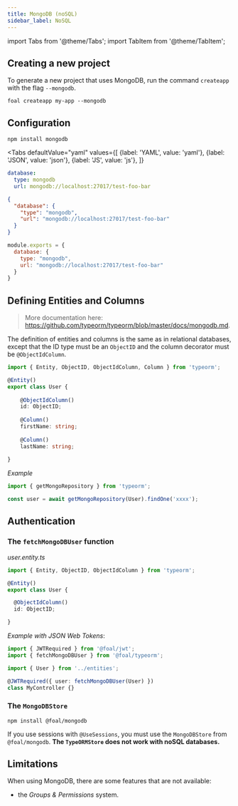 ```yaml
---
title: MongoDB (noSQL)
sidebar_label: NoSQL
---
```


import Tabs from '@theme/Tabs';
import TabItem from '@theme/TabItem';


## Creating a new project

To generate a new project that uses MongoDB, run the command `createapp` with the flag `--mongodb`.

```
foal createapp my-app --mongodb
```

## Configuration

```
npm install mongodb
```

<Tabs
  defaultValue="yaml"
  values={[
    {label: 'YAML', value: 'yaml'},
    {label: 'JSON', value: 'json'},
    {label: 'JS', value: 'js'},
  ]}
>
<TabItem value="yaml">

```yaml
database:
  type: mongodb
  url: mongodb://localhost:27017/test-foo-bar
```

</TabItem>
<TabItem value="json">

```json
{
  "database": {
    "type": "mongodb",
    "url": "mongodb://localhost:27017/test-foo-bar"
  }
}
```

</TabItem>
<TabItem value="js">

```javascript
module.exports = {
  database: {
    type: "mongodb",
    url: "mongodb://localhost:27017/test-foo-bar"
  }
}
```

</TabItem>
</Tabs>

## Defining Entities and Columns

> More documentation here: https://github.com/typeorm/typeorm/blob/master/docs/mongodb.md.

The definition of entities and columns is the same as in relational databases, except that the ID type must be an `ObjectID` and the column decorator must be `@ObjectIdColumn`.

```typescript
import { Entity, ObjectID, ObjectIdColumn, Column } from 'typeorm';

@Entity()
export class User {
    
    @ObjectIdColumn()
    id: ObjectID;
    
    @Column()
    firstName: string;
    
    @Column()
    lastName: string;
    
}
```

*Example*
```typescript
import { getMongoRepository } from 'typeorm';

const user = await getMongoRepository(User).findOne('xxxx');
```

## Authentication

### The `fetchMongoDBUser` function

*user.entity.ts*
```typescript
import { Entity, ObjectID, ObjectIdColumn } from 'typeorm';

@Entity()
export class User {

  @ObjectIdColumn()
  id: ObjectID;

}
```

*Example with JSON Web Tokens*:
```typescript
import { JWTRequired } from '@foal/jwt';
import { fetchMongoDBUser } from '@foal/typeorm';

import { User } from '../entities';

@JWTRequired({ user: fetchMongoDBUser(User) })
class MyController {}
```


### The `MongoDBStore`

```
npm install @foal/mongodb
```

If you use sessions with `@UseSessions`, you must use the `MongoDBStore` from `@foal/mongodb`. **The `TypeORMStore` does not work with noSQL databases.**

## Limitations

When using MongoDB, there are some features that are not available:
- the *Groups & Permissions* system.


